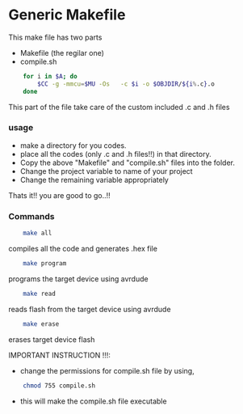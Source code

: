 # Generic Makefile

This make file has two parts

- Makefile (the regilar one)
- compile.sh

``` bash
	for i in $A; do
		$CC -g -mmcu=$MU -Os   -c $i -o $OBJDIR/${i%.c}.o
	done
``` 
This part of the file take care of the custom included .c and .h files

### usage

- make a directory for you codes.
- place all the codes (only .c and .h files!!) in that directory.
- Copy the above "Makefile" and "compile.sh" files into the folder.
- Change the project variable to name of your project
- Change the remaining variable appropriately

Thats it!! you are good to go..!!

### Commands

``` bash
	make all
```

compiles all the code and generates .hex file

``` bash
	make program
```

programs the target device using avrdude


``` bash
	make read
```

reads flash from the target device using avrdude

``` bash
	make erase
```

erases target device flash


IMPORTANT INSTRUCTION !!!:

- change the permissions for compile.sh file by using,

``` bash
	chmod 755 compile.sh
``` 
- this will make the compile.sh file executable
